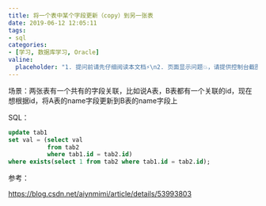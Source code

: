 ```yaml
---
title: 将一个表中某个字段更新（copy）到另一张表
date: 2019-06-12 12:05:11
tags:
- sql
categories:
- [学习, 数据库学习, Oracle]
valine:
  placeholder: "1. 提问前请先仔细阅读本文档⚡\n2. 页面显示问题💥，请提供控制台截图📸或者您的测试网址\n3. 其他任何报错💣，请提供详细描述和截图📸，祝食用愉快💪"
---
```


场景：两张表有一个共有的字段关联，比如说A表，B表都有一个关联的id，现在想根据id，将A表的name字段更新到B表的name字段上

SQL：

```sql
update tab1
set val = (select val
           from tab2
           where tab1.id = tab2.id)
where exists(select 1 from tab2 where tab1.id = tab2.id);
```

参考：

https://blog.csdn.net/aiynmimi/article/details/53993803
